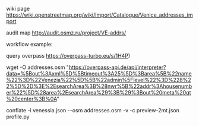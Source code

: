 wiki page
https://wiki.openstreetmap.org/wiki/Import/Catalogue/Venice_addresses_import

audit map
http://audit.osmz.ru/project/VE-addrs/


workflow example:

query overpass https://overpass-turbo.eu/s/1H4P)

wget -O addresses.osm "https://overpass-api.de/api/interpreter?data=%5Bout%3Axml%5D%5Btimeout%3A25%5D%3Barea%5B%22name%22%3D%22Venezia%22%5D%5B%22admin%5Flevel%22%3D%228%22%5D%2D%3E%2EsearchArea%3B%28nwr%5B%22addr%3Ahousenumber%22%5D%28area%2EsearchArea%29%3B%29%3Bout%20meta%20qt%20center%3B%0A"

conflate -i venessia.json --osm addresses.osm -v  -c preview-2mt.json profile.py
